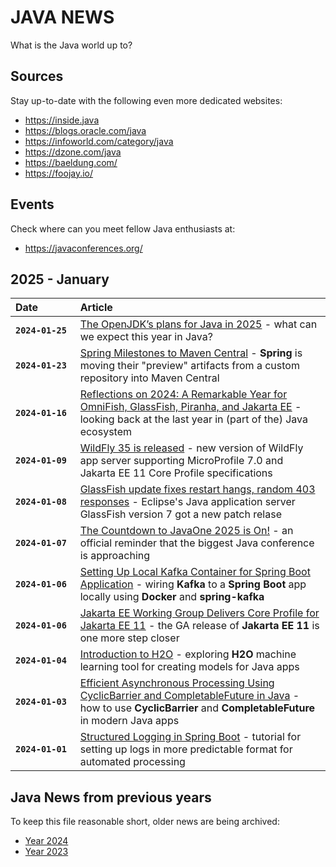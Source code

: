 # JAVA NEWS
What is the Java world up to?

## Sources
Stay up-to-date with the following even more dedicated websites:
- https://inside.java
- https://blogs.oracle.com/java
- https://infoworld.com/category/java
- https://dzone.com/java
- https://baeldung.com/
- https://foojay.io/

## Events
Check where can you meet fellow Java enthusiasts at:
- https://javaconferences.org/

## 2025 - January

| Date&nbsp;&nbsp;&nbsp;&nbsp;&nbsp;&nbsp;&nbsp;&nbsp;&nbsp;&nbsp;&nbsp;&nbsp; | Article |
| --- | :--  |
| **`2024-01-25`** | [The OpenJDK’s plans for Java in 2025](https://www.infoworld.com/article/3808114/the-openjdks-plans-for-java-in-2025.html) - what can we expect this year in Java? |
| **`2024-01-23`** | [Spring Milestones to Maven Central](https://spring.io/blog/2025/01/21/milestones-to-central) - **Spring** is moving their "preview" artifacts from a custom repository into Maven Central |
| **`2024-01-16`** | [Reflections on 2024: A Remarkable Year for OmniFish, GlassFish, Piranha, and Jakarta EE](https://foojay.io/today/reflections-on-2024-a-remarkable-year-for-omnifish-glassfish-piranha-and-jakarta-ee/) - looking back at the last year in (part of the) Java ecosystem |
| **`2024-01-09`** | [WildFly 35 is released](https://www.wildfly.org/news/2025/01/09/WildFly35Released/) - new version of WildFly app server supporting MicroProfile 7.0 and Jakarta EE 11 Core Profile specifications |
| **`2024-01-08`** | [GlassFish update fixes restart hangs, random 403 responses](https://www.infoworld.com/article/3635392/glassfish-update-fixes-restart-hangs-random-403-responses.html) - Eclipse's Java application server GlassFish version 7 got a new patch relase |
| **`2024-01-07`** | [The Countdown to JavaOne 2025 is On!](https://inside.java/2025/01/07/the-countdown-to-javaone-2025/) - an official reminder that the biggest Java conference is approaching |
| **`2024-01-06`** | [Setting Up Local Kafka Container for Spring Boot Application](https://dzone.com/articles/setting-up-local-kafka-container-for-spring-boot-application) - wiring **Kafka** to a **Spring Boot** app locally using **Docker** and **spring-kafka** |
| **`2024-01-06`** | [Jakarta EE Working Group Delivers Core Profile for Jakarta EE 11](https://www.infoq.com/news/2025/01/jakarta-ee-11-core-profile/) - the GA release of **Jakarta EE 11** is one more step closer |
| **`2024-01-04`** | [Introduction to H2O](https://www.baeldung.com/h2o-introduction) - exploring **H2O** machine learning tool for creating models for Java apps |
| **`2024-01-03`** | [Efficient Asynchronous Processing Using CyclicBarrier and CompletableFuture in Java](https://dzone.com/articles/efficient-asynchronous-processing-using-cyclicbarr) - how to use **CyclicBarrier** and **CompletableFuture** in modern Java apps |
| **`2024-01-01`** | [Structured Logging in Spring Boot](https://www.baeldung.com/spring-boot-structured-logging) - tutorial for setting up logs in more predictable format for automated processing |

## Java News from previous years
To keep this file reasonable short, older news are being archived:
- [Year 2024](https://github.com/AloisSeckar/demos-java/blob/master/JavaNews2024.md)
- [Year 2023](https://github.com/AloisSeckar/demos-java/blob/master/JavaNews2023.md)
